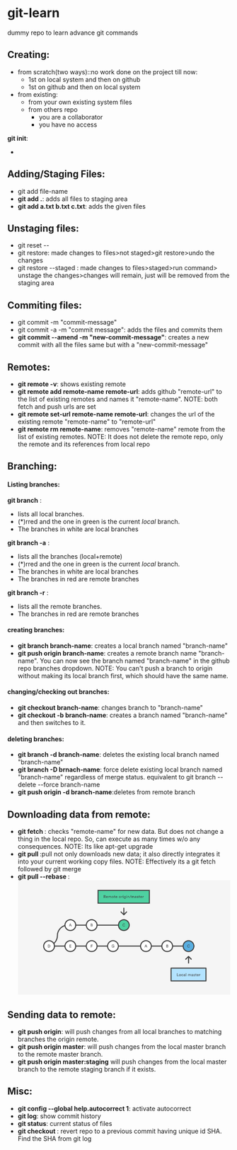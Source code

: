 # git-learn

dummy repo to learn advance git commands

## Creating:

- from scratch(two ways)::no work done on the project till now:
  - 1st on local system and then on github
  - 1st on github and then on local system
- from existing:
  - from your own existing system files
  - from others repo
    - you are a collaborator
    - you have no access

**git init**:

-

## Adding/Staging Files:

- git add file-name
- **git add .**: adds all files to staging area
- **git add a.txt b.txt c.txt**: adds the given files

## Unstaging files:

- git reset -- <path>
- git restore: made changes to files>not staged>git restore>undo the changes
- git restore --staged : made changes to files>staged>run command> unstage the changes>changes will remain, just will be removed from the staging area

## Commiting files:

- git commit -m "commit-message"
- git commit -a -m "commit message": adds the files and commits them
- **git commit --amend -m "new-commit-message"**: creates a new commit with all the files same but with a "new-commit-message"

## Remotes:

- **git remote -v**: shows existing remote
- **git remote add remote-name remote-url**: adds github "remote-url" to the list of existing remotes and names it "remote-name". NOTE: both fetch and push urls are set
- **git remote set-url remote-name remote-url**: changes the url of the existing remote "remote-name" to "remote-url"
- **git remote rm remote-name**: removes "remote-name" remote from the list of existing remotes. NOTE: It does not delete the remote repo, only the remote and its references from local repo

## Branching:

#### Listing branches:

**git branch** :

- lists all local branches.
- (\*)rred and the one in green is the current _local_ branch.
- The branches in white are local branches

**git branch -a** :

- lists all the branches (local+remote)
- (\*)rred and the one in green is the current _local_ branch.
- The branches in white are local branches
- The branches in red are remote branches

**git branch -r** :

- lists all the remote branches.
- The branches in red are remote branches

#### creating branches:

- **git branch branch-name**: creates a local branch named "branch-name"
- **git push origin branch-name**: creates a remote branch name "branch-name". You can now see the branch named "branch-name" in the github repo branches dropdown.
  NOTE: You can't push a branch to origin without making its local branch first, which should have the same name.

#### changing/checking out branches:

- **git checkout branch-name**: changes branch to "branch-name"
- **git checkout -b branch-name**: creates a branch named "branch-name" and then switches to it.

#### deleting branches:

- **git branch -d branch-name**: deletes the existing local branch named "branch-name"
- **git branch -D brnach-name**: force delete existing local branch named "branch-name" regardless of merge status. equivalent to git branch --delete --force branch-name
- **git push origin -d branch-name**:deletes from remote branch

## Downloading data from remote:

- **git fetch <remote-name>**: checks "remote-name" for new data. But does not change a thing in the local repo. So, can execute as many times w/o any consequences. NOTE: Its like apt-get upgrade
- **git pull <remote-name> <remote-branch-name>**:pull not only downloads new data; it also directly integrates it into your current working copy files. NOTE: Effectively its a git fetch followed by git merge
- **git pull --rebase <remote-name>**: ![Rebase](rebase.png)

## Sending data to remote:
- **git push origin**: will push changes from all local branches to matching branches the origin remote.
- **git push origin master**: will push changes from the local master branch to the remote master branch.
- **git push origin master:staging** will push changes from the local master branch to the remote staging branch if it exists.

## Misc:

- **git config --global help.autocorrect 1**: activate autocorrect
- **git log**: show commit history
- **git status**: current status of files
- **git checkout <SHA>**: revert repo to a previous commit having unique id SHA. Find the SHA from git log
